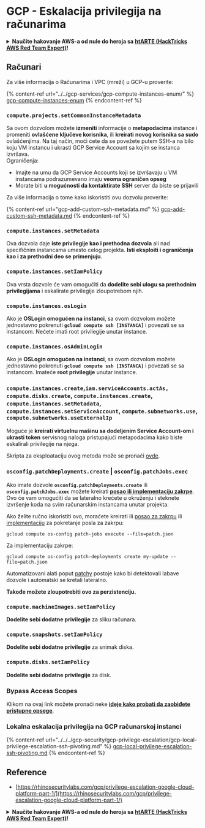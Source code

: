 # GCP - Eskalacija privilegija na računarima

<details>

<summary><strong>Naučite hakovanje AWS-a od nule do heroja sa</strong> <a href="https://training.hacktricks.xyz/courses/arte"><strong>htARTE (HackTricks AWS Red Team Expert)</strong></a><strong>!</strong></summary>

Drugi načini podrške HackTricks-u:

* Ako želite da vidite **vašu kompaniju reklamiranu na HackTricks-u** ili da **preuzmete HackTricks u PDF formatu** proverite [**PLANOVE ZA PRIJATELJSTVO**](https://github.com/sponsors/carlospolop)!
* Nabavite [**zvanični PEASS & HackTricks swag**](https://peass.creator-spring.com)
* Otkrijte [**The PEASS Family**](https://opensea.io/collection/the-peass-family), našu kolekciju ekskluzivnih [**NFT-ova**](https://opensea.io/collection/the-peass-family)
* **Pridružite se** 💬 [**Discord grupi**](https://discord.gg/hRep4RUj7f) ili [**telegram grupi**](https://t.me/peass) ili nas **pratite** na **Twitteru** 🐦 [**@hacktricks_live**](https://twitter.com/hacktricks_live)**.**
* **Podelite svoje hakovanje trikove slanjem PR-ova na** [**HackTricks**](https://github.com/carlospolop/hacktricks) i [**HackTricks Cloud**](https://github.com/carlospolop/hacktricks-cloud) github repozitorijume.

</details>

## Računari

Za više informacija o Računarima i VPC (mreži) u GCP-u proverite:

{% content-ref url="../../gcp-services/gcp-compute-instances-enum/" %}
[gcp-compute-instances-enum](../../gcp-services/gcp-compute-instances-enum/)
{% endcontent-ref %}

### `compute.projects.setCommonInstanceMetadata`

Sa ovom dozvolom možete **izmeniti** informacije o **metapodacima** instance i promeniti **ovlašćene ključeve korisnika**, ili **kreirati** **novog korisnika sa sudo** ovlašćenjima. Na taj način, moći ćete da se povežete putem SSH-a na bilo koju VM instancu i ukrasti GCP Service Account sa kojim se instanca izvršava.\
Ograničenja:

* Imajte na umu da GCP Service Accounts koji se izvršavaju u VM instancama podrazumevano imaju **veoma ograničen opseg**
* Morate biti **u mogućnosti da kontaktirate SSH** server da biste se prijavili

Za više informacija o tome kako iskoristiti ovu dozvolu proverite:

{% content-ref url="gcp-add-custom-ssh-metadata.md" %}
[gcp-add-custom-ssh-metadata.md](gcp-add-custom-ssh-metadata.md)
{% endcontent-ref %}

### `compute.instances.setMetadata`

Ova dozvola daje **iste privilegije kao i prethodna dozvola** ali nad specifičnim instancama umesto celog projekta. **Isti eksploiti i ograničenja kao i za prethodni deo se primenjuju**.

### `compute.instances.setIamPolicy`

Ova vrsta dozvole će vam omogućiti da **dodelite sebi ulogu sa prethodnim privilegijama** i eskalirate privilegije zloupotrebom njih.

### **`compute.instances.osLogin`**

Ako je **OSLogin omogućen na instanci**, sa ovom dozvolom možete jednostavno pokrenuti **`gcloud compute ssh [INSTANCA]`** i povezati se sa instancom. Nećete imati root privilegije unutar instance.

### **`compute.instances.osAdminLogin`**

Ako je **OSLogin omogućen na instanci**, sa ovom dozvolom možete jednostavno pokrenuti **`gcloud compute ssh [INSTANCA]`** i povezati se sa instancom. Imateće **root privilegije** unutar instance.

### `compute.instances.create`,`iam.serviceAccounts.actAs, compute.disks.create`, `compute.instances.create`, `compute.instances.setMetadata`, `compute.instances.setServiceAccount`, `compute.subnetworks.use`, `compute.subnetworks.useExternalIp`

Moguće je **kreirati virtuelnu mašinu sa dodeljenim Service Account-om i ukrasti token** servisnog naloga pristupajući metapodacima kako biste eskalirali privilegije na njega.

Skripta za eksploataciju ovog metoda može se pronaći [ovde](https://github.com/RhinoSecurityLabs/GCP-IAM-Privilege-Escalation/blob/master/ExploitScripts/compute.instances.create.py).

### `osconfig.patchDeployments.create` | `osconfig.patchJobs.exec`

Ako imate dozvole **`osconfig.patchDeployments.create`** ili **`osconfig.patchJobs.exec`** možete kreirati [**posao ili implementaciju zakrpe**](https://blog.raphael.karger.is/articles/2022-08/GCP-OS-Patching). Ovo će vam omogućiti da se lateralno krećete u okruženju i steknete izvršenje koda na svim računarskim instancama unutar projekta.

Ako želite ručno iskoristiti ovo, moraćete kreirati ili [posao za zakrpu](https://github.com/rek7/patchy/blob/main/pkg/engine/patches/patch\_job.json) ili [implementaciju](https://github.com/rek7/patchy/blob/main/pkg/engine/patches/patch\_deployment.json) za pokretanje posla za zakrpu:

`gcloud compute os-config patch-jobs execute --file=patch.json`

Za implementaciju zakrpe:

`gcloud compute os-config patch-deployments create my-update --file=patch.json`

Automatizovani alati poput [patchy](https://github.com/rek7/patchy) postoje kako bi detektovali labave dozvole i automatski se kretali lateralno.

**Takođe možete zloupotrebiti ovo za perzistenciju.**

### `compute.machineImages.setIamPolicy`

**Dodelite sebi dodatne privilegije** za sliku računara.

### `compute.snapshots.setIamPolicy`

**Dodelite sebi dodatne privilegije** za snimak diska.

### `compute.disks.setIamPolicy`

**Dodelite sebi dodatne privilegije** za disk.

### Bypass Access Scopes

Klikom na ovaj link možete pronaći neke [**ideje kako probati da zaobiđete pristupne opsege**](../../../gcp-security/gcp-privilege-escalation/).

### Lokalna eskalacija privilegija na GCP računarskoj instanci

{% content-ref url="../../../gcp-security/gcp-privilege-escalation/gcp-local-privilege-escalation-ssh-pivoting.md" %}
[gcp-local-privilege-escalation-ssh-pivoting.md](../../../gcp-security/gcp-privilege-escalation/gcp-local-privilege-escalation-ssh-pivoting.md)
{% endcontent-ref %}

## Reference

* [https://rhinosecuritylabs.com/gcp/privilege-escalation-google-cloud-platform-part-1/](https://rhinosecuritylabs.com/gcp/privilege-escalation-google-cloud-platform-part-1/)

<details>

<summary><strong>Naučite hakovanje AWS-a od nule do heroja sa</strong> <a href="https://training.hacktricks.xyz/courses/arte"><strong>htARTE (HackTricks AWS Red Team Expert)</strong></a><strong>!</strong></summary>

Drugi načini podrške HackTricks-u:

* Ako želite da vidite **vašu kompaniju reklamiranu na HackTricks-u** ili da **preuzmete HackTricks u PDF formatu** proverite [**PLANOVE ZA PRIJATELJSTVO**](https://github.com/sponsors/carlospolop)!
* Nabavite [**zvanični PEASS & HackTricks swag**](https://peass.creator-spring.com)
* Otkrijte [**The PEASS Family**](https://opensea.io/collection/the-peass-family), našu kolekciju ekskluzivnih [**NFT-ova**](https://opensea.io/collection/the-peass-family)
* **Pridružite se** 💬 [**Discord grupi**](https://discord.gg/hRep4RUj7f) ili [**telegram grupi**](https://t.me/peass) ili nas **pratite** na **Twitteru** 🐦 [**@hacktricks_live**](https://twitter.com/hacktricks_live)**.**
* **Podelite svoje hakovanje trikove slanjem PR-ova na** [**HackTricks**](https://github.com/carlospolop/hacktricks) i [**HackTricks Cloud**](https://github.com/carlospolop/hacktricks-cloud) github repozitorijume.

</details>
